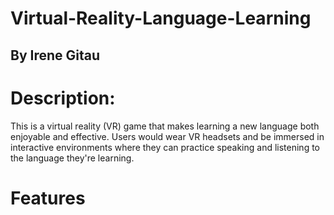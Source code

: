 # Virtual-Reality-Language-Learning
## By Irene Gitau

# Description:
This is a virtual reality (VR) game that makes learning a new language both enjoyable and effective. Users would wear VR headsets and be immersed in interactive environments where they can practice speaking and listening to the language they're learning.

# Features